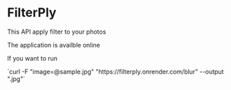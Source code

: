 <h1>FilterPly</h1>
<p>This API apply filter to your photos</p>
<p>The application is availble online</p>
<p>If you want to run </p>
`curl -F "image=@sample.jpg" "https://filterply.onrender.com/blur" --output "<name>.jpg"`